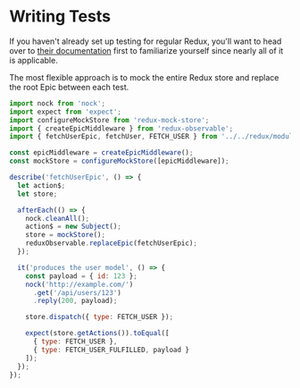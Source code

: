 # Writing Tests

If you haven't already set up testing for regular Redux, you'll want to head over to [their documentation](http://redux.js.org/docs/recipes/WritingTests.html) first to familiarize yourself since nearly all of it is applicable.

The most flexible approach is to mock the entire Redux store and replace the root Epic between each test.

```js
import nock from 'nock';
import expect from 'expect';
import configureMockStore from 'redux-mock-store';
import { createEpicMiddleware } from 'redux-observable';
import { fetchUserEpic, fetchUser, FETCH_USER } from '../../redux/modules/user';

const epicMiddleware = createEpicMiddleware();
const mockStore = configureMockStore([epicMiddleware]);

describe('fetchUserEpic', () => {
  let action$;
  let store;

  afterEach(() => {
    nock.cleanAll();
    action$ = new Subject();
    store = mockStore();
    reduxObservable.replaceEpic(fetchUserEpic);
  });

  it('produces the user model', () => {
    const payload = { id: 123 };
    nock('http://example.com/')
      .get('/api/users/123')
      .reply(200, payload);

    store.dispatch({ type: FETCH_USER });

    expect(store.getActions()).toEqual([
      { type: FETCH_USER },
      { type: FETCH_USER_FULFILLED, payload }
    ]);
  });
});
```
